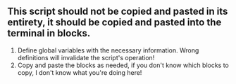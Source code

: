 ## This script should not be copied and pasted in its entirety, it should be copied and pasted into the terminal in blocks.

1. Define global variables with the necessary information. Wrong definitions will invalidate the script's operation!
2. Copy and paste the blocks as needed, if you don't know which blocks to copy, I don't know what you're doing here!
